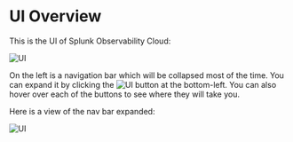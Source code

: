 # UI Overview

This is the UI of Splunk Observability Cloud:

![UI](/images/otel/ui.png)

On the left is a navigation bar which will be collapsed most of the time. You can expand it by clicking the ![UI](/images/otel/navbar-popout.png) button at the bottom-left. You can also hover over each of the buttons to see where they will take you.

Here is a view of the nav bar expanded:

![UI](/images/otel/navbar.png)
